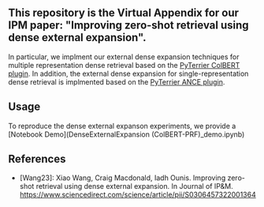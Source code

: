 ## This repository is the Virtual Appendix for our IPM paper: "Improving zero-shot retrieval using dense external expansion".


In particular, we implment our external dense expansion techniques for multiple representation dense retrieval based on the [PyTerrier ColBERT plugin](https://github.com/terrierteam/pyterrier_colbert). In addition, the external dense expansion for single-representation dense retrieval is implmented based on the [PyTerrier ANCE plugin](https://github.com/terrierteam/pyterrier_ance).


## Usage
To reproduce the dense external expanson experiments, we provide a [Notebook Demo](DenseExternalExpansion (ColBERT-PRF)_demo.ipynb)


## References
 - [Wang23]: Xiao Wang, Craig Macdonald, Iadh Ounis. Improving zero-shot retrieval using dense external expansion. In Journal of IP&M. https://www.sciencedirect.com/science/article/pii/S0306457322001364